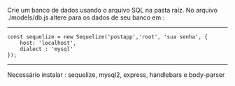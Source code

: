 Crie um banco de dados usando o arquivo SQL na pasta raíz.
No arquivo ./models/db.js altere para os dados de seu banco em :

***
    const sequelize = new Sequelize('postapp','root', 'sua senha', {
        host: 'localhost',
        dialect : 'mysql'
    });

***


Necessário instalar : sequelize, mysql2, express, handlebars e body-parser